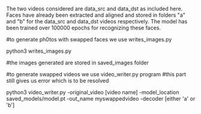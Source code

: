 
The two videos considered are data_src and data_dst as included here.
Faces have already been extracted and aligned and stored in folders "a" and "b" for the data_src and data_dst videos respectively.
The model has been trained over 100000 epochs for recognizing these faces.

#to generate ph0tos with swapped faces we use writes_images.py

python3 writes_images.py

#the images generated are stored in saved_images folder

#to generate swapped videos we use video_writer.py program
#this part still gives us error which is to be resolved

python3 video_writer.py -original_video [video name] -model_location saved_models/model.pt -out_name myswappedvideo -decoder [either 'a' or 'b']


